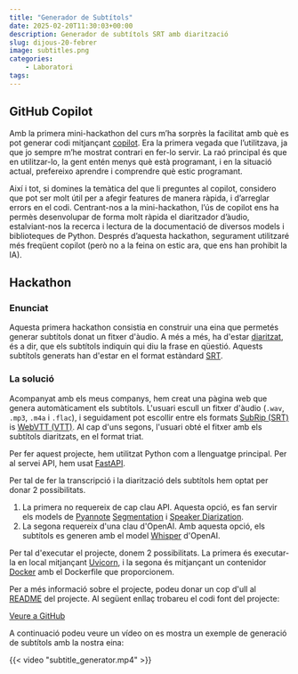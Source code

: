 ```yaml
---
title: "Generador de Subtítols"
date: 2025-02-20T11:30:03+00:00
description: Generador de subtítols SRT amb diarització
slug: dijous-20-febrer
image: subtitles.png
categories:
    - Laboratori
tags:
---
```


## GitHub Copilot
Amb la primera mini-hackathon del curs m’ha sorprès la facilitat amb què es pot generar codi mitjançant [copilot](https://github.com/features/copilot). Era la primera vegada que l’utilitzava, ja que jo sempre m’he mostrat contrari en fer-lo servir. La raó principal és que en utilitzar-lo, la gent entén menys què està programant, i en la situació actual, prefereixo aprendre i comprendre què estic programant. 

Així i tot, si domines la temàtica del que li preguntes al copilot, considero que pot ser molt útil per a afegir features de manera ràpida, i d’arreglar errors en el codi. Centrant-nos a la mini-hackathon, l’ús de copilot ens ha permès desenvolupar de forma molt ràpida el diaritzador d’àudio, estalviant-nos la recerca i lectura de la documentació de diversos models i biblioteques de Python. Després d’aquesta hackathon, segurament utilitzaré més freqüent copilot (però no a la feina on estic ara, que ens han prohibit la IA).

## Hackathon

### Enunciat
Aquesta primera hackathon consistia en construir una eina que permetés generar subtítols donat un fitxer d'àudio. A més a més, ha d'estar [diaritzat](https://lajavaness.medium.com/speaker-diarization-an-introductory-overview-c070a3bfea70), és a dir, que els subtítols indiquin qui diu la frase en qüestió. Aquests subtítols generats han d'estar en el format estàndard [SRT](https://en.wikipedia.org/wiki/SubRip).

### La solució
Acompanyat amb els meus companys, hem creat una pàgina web que genera automàticament els subtítols. L'usuari escull un fitxer d'àudio (`.wav`, `.mp3`, `.m4a` i `.flac`), i seguidament pot escollir entre els formats [SubRip (SRT)](ttps://en.wikipedia.org/wiki/SubRip) is [WebVTT (VTT)](https://en.wikipedia.org/wiki/WebVTT). Al cap d'uns segons, l'usuari obté el fitxer amb els subtítols diaritzats, en el format triat.

Per fer aquest projecte, hem utilitzat Python com a llenguatge principal. Per al servei API, hem usat [FastAPI](https://fastapi.tiangolo.com/).

Per tal de fer la transcripció i la diarització dels subtítols hem optat per donar 2 possibilitats.
1. La primera no requereix de cap clau API. Aquesta opció, es fan servir els models de [Pyannote](https://www.pyannote.ai/) [Segmentation](https://huggingface.co/pyannote/segmentation) i [Speaker Diarization](https://huggingface.co/pyannote/speaker-diarization).
2. La segona requereix d'una clau d'OpenAI. Amb aquesta opció, els subtítols es generen amb el model [Whisper](https://openai.com/index/whisper/) d'OpenAI.

Per tal d'executar el projecte, donem 2 possibilitats. La primera és executar-la en local mitjançant [Uvicorn](https://www.uvicorn.org/), i la segona és mitjançant un contenidor [Docker](https://www.docker.com/) amb el Dockerfile que proporcionem.

Per a més informació sobre el projecte, podeu donar un cop d'ull al [README](https://github.com/DGSI-UPC/Subtitle-Generator/blob/main/README.md) del projecte. Al següent enllaç trobareu el codi font del projecte:

[Veure a GitHub](https://github.com/DGSI-UPC/Subtitle-Generator)

A continuació podeu veure un vídeo on es mostra un exemple de generació de subtítols amb la nostra eina:

{{< video "subtitle_generator.mp4" >}}